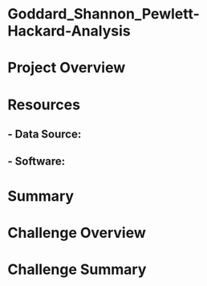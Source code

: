 # Goddard_Shannon_Pewlett-Hackard-Analysis
# Project Overview
# Resources
## - Data Source:
## - Software:
# Summary
# Challenge Overview
# Challenge Summary
